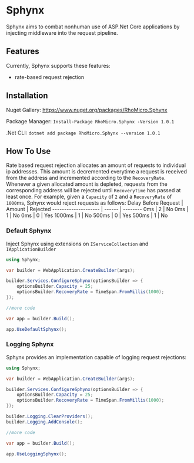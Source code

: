 # Sphynx #

Sphynx aims to combat nonhuman use of ASP.Net Core applications by injecting middleware into the request pipeline.

## Features ##

Currently, Sphynx supports these features:
* rate-based request rejection

## Installation ##

Nuget Gallery: https://www.nuget.org/packages/RhoMicro.Sphynx

Package Manager: `Install-Package RhoMicro.Sphynx -Version 1.0.1`

.Net CLI: `dotnet add package RhoMicro.Sphynx --version 1.0.1`

## How To Use ##

Rate based request rejection allocates an amount of requests to individual ip addresses. This amount is decremented everytime a request is received from the address and incremented according to the `RecoveryRate`. Whenever a given allocated amount is depleted, requests from the corresponding address will be rejected until `RecoveryTime` has passed at least once.
For example, given a `Capacity` of `2` and a `RecoveryRate` of `1000`ms, Sphynx would reject requests as follows:
Delay Before Request | Amount | Rejected
-------------------- | ------ | --------
0ms		     | 2      | No
0ms		     | 1      | No
0ms		     | 0      | Yes
1000ms		     | 1      | No
500ms		     | 0      | Yes
500ms                | 1      | No


### Default Sphynx ###

Inject Sphynx using extensions on `IServiceCollection` and `IApplicationBuilder`
```cs
using Sphynx;

var builder = WebApplication.CreateBuilder(args);

builder.Services.ConfigureSphynx(optionsBuilder => {
	optionsBuilder.Capacity = 25;
	optionsBuilder.RecoveryRate = TimeSpan.FromMillis(1000);
});

//more code

var app = builder.Build();

app.UseDefaultSphynx();
```

### Logging Sphynx ###

Sphynx provides an implementation capable of logging request rejections:
```cs
using Sphynx;

var builder = WebApplication.CreateBuilder(args);

builder.Services.ConfigureSphynx(optionsBuilder => {
	optionsBuilder.Capacity = 25;
	optionsBuilder.RecoveryRate = TimeSpan.FromMillis(1000);
});

builder.Logging.ClearProviders();
builder.Logging.AddConsole();

//more code

var app = builder.Build();

app.UseLoggingSphynx();
```

